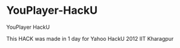 YouPlayer-HackU
===============

YouPlayer HackU 

This HACK was made in 1 day for Yahoo HackU 2012 IIT Kharagpur
